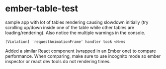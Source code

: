 # ember-table-test

sample app with lot of tables rendering causing slowdown initially (try scrolling up/down inside one of the table while other tables are loading/rendering). Also notice the multiple warnings in the console.
```
[Violation] 'requestAnimationFrame' handler took <N>ms
```

Added a similar React component (wrapped in an Ember one) to compare performance. When comparing, make sure to use incognito mode so ember inspector or react dev tools do not rendering times.
